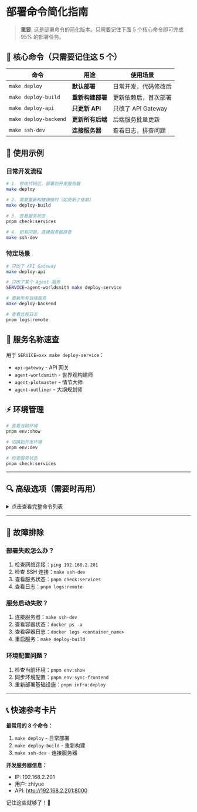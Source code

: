 # 部署命令简化指南

> **重要**: 这是部署命令的简化版本。只需要记住下面 5 个核心命令即可完成 95% 的部署任务。

## 🚀 核心命令（只需要记住这 5 个）

| 命令 | 用途 | 使用场景 |
|------|------|----------|
| `make deploy` | **默认部署** | 日常开发，代码修改后 |
| `make deploy-build` | **重新构建部署** | 更新依赖后，首次部署 |
| `make deploy-api` | **只更新 API** | 只改了 API Gateway |
| `make deploy-backend` | **更新所有后端** | 后端服务批量更新 |
| `make ssh-dev` | **连接服务器** | 查看日志，排查问题 |

## 📝 使用示例

### 日常开发流程
```bash
# 1. 修改代码后，部署到开发服务器
make deploy

# 2. 需要重新构建镜像时（如更新了依赖）
make deploy-build

# 3. 查看服务状态
pnpm check:services

# 4. 如有问题，连接服务器排查
make ssh-dev
```

### 特定场景
```bash
# 只改了 API Gateway
make deploy-api

# 只改了某个 Agent 服务
SERVICE=agent-worldsmith make deploy-service

# 更新所有后端服务
make deploy-backend

# 查看远程日志
pnpm logs:remote
```

## 🔧 服务名称速查

用于 `SERVICE=xxx make deploy-service`：
- `api-gateway` - API 网关
- `agent-worldsmith` - 世界观构建师  
- `agent-plotmaster` - 情节大师
- `agent-outliner` - 大纲规划师

## ⚡ 环境管理

```bash
# 查看当前环境
pnpm env:show

# 切换到开发环境
pnpm env:dev

# 检查服务状态
pnpm check:services
```

---

## 🔍 高级选项（需要时再用）

<details>
<summary>点击查看完整命令列表</summary>

### Make 命令完整列表
```bash
# 基础部署
make deploy              # 默认部署
make deploy-build        # 构建并部署
make deploy-help         # 显示帮助

# 分类部署
make deploy-infra        # 只部署基础设施
make deploy-backend      # 部署所有后端
make deploy-backend-build # 构建并部署后端
make deploy-agents       # 只部署 Agents
make deploy-agents-build # 构建并部署 Agents
make deploy-api          # 只部署 API Gateway
make deploy-api-build    # 构建并部署 API

# 特定服务部署
SERVICE=<name> make deploy-service       # 部署特定服务
SERVICE=<name> make deploy-service-build # 构建并部署特定服务
```

### pnpm 命令完整列表
```bash
# 基础部署
pnpm deploy:dev              # 默认部署
pnpm deploy:dev:build        # 构建并部署
pnpm deploy:dev:help         # 显示帮助

# 分类部署
pnpm deploy:dev:infra        # 基础设施
pnpm deploy:dev:backend      # 后端服务
pnpm deploy:dev:backend:build # 构建并部署后端
pnpm deploy:dev:agents       # Agent 服务
pnpm deploy:dev:agents:build # 构建并部署 Agents
pnpm deploy:dev:api          # API Gateway
pnpm deploy:dev:api:build    # 构建并部署 API

# 基础设施管理
pnpm infra:deploy            # 部署基础设施
pnpm infra:up               # 启动基础设施
pnpm infra:down             # 停止基础设施
pnpm infra:logs             # 查看基础设施日志

# 环境管理
pnpm env:local              # 切换到本地环境
pnpm env:dev                # 切换到开发环境
pnpm env:test               # 切换到测试环境
pnpm env:show               # 显示当前环境
pnpm env:sync-frontend      # 同步前端环境

# SSH 和监控
pnpm ssh:dev                # 连接开发服务器
pnpm ssh:test               # 连接测试服务器
pnpm check:services         # 检查服务状态
pnpm check:services:full    # 完整服务检查
pnpm logs:remote           # 查看远程日志
pnpm backup:dev            # 备份开发数据
```

### 服务名称完整列表
用于 `SERVICE=xxx` 参数：
- `api-gateway` - API Gateway
- `agent-worldsmith` - 世界观构建师
- `agent-plotmaster` - 情节大师
- `agent-outliner` - 大纲规划师
- `agent-director` - 导演
- `agent-characterexpert` - 角色专家
- `agent-worldbuilder` - 世界建造者
- `agent-writer` - 写作者
- `agent-critic` - 评论家
- `agent-factchecker` - 事实核查员
- `agent-rewriter` - 重写者

</details>

---

## 🚨 故障排除

### 部署失败怎么办？
1. 检查网络连接：`ping 192.168.2.201`
2. 检查 SSH 连接：`make ssh-dev`
3. 查看服务状态：`pnpm check:services`
4. 查看日志：`pnpm logs:remote`

### 服务启动失败？
1. 连接服务器：`make ssh-dev`
2. 查看容器状态：`docker ps -a`
3. 查看容器日志：`docker logs <container_name>`
4. 重启服务：`make deploy-build`

### 环境配置问题？
1. 检查当前环境：`pnpm env:show`
2. 同步环境配置：`pnpm env:sync-frontend`
3. 重新部署基础设施：`pnpm infra:deploy`

---

## 📞 快速参考卡片

**最常用的 3 个命令：**
1. `make deploy` - 日常部署
2. `make deploy-build` - 重新构建
3. `make ssh-dev` - 连接服务器

**开发服务器信息：**
- IP: 192.168.2.201
- 用户: zhiyue
- API: http://192.168.2.201:8000

记住这些就够了！🎉